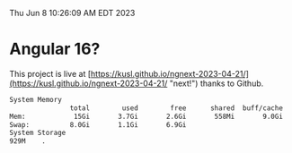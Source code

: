 Thu Jun  8 10:26:09 AM EDT 2023

# Angular 16?


This project is live at [https://kusl.github.io/ngnext-2023-04-21/](https://kusl.github.io/ngnext-2023-04-21/ "next!") thanks to Github.

```bash
System Memory
               total        used        free      shared  buff/cache   available
Mem:            15Gi       3.7Gi       2.6Gi       558Mi       9.0Gi        10Gi
Swap:          8.0Gi       1.1Gi       6.9Gi
System Storage
929M	.
```
```bash
